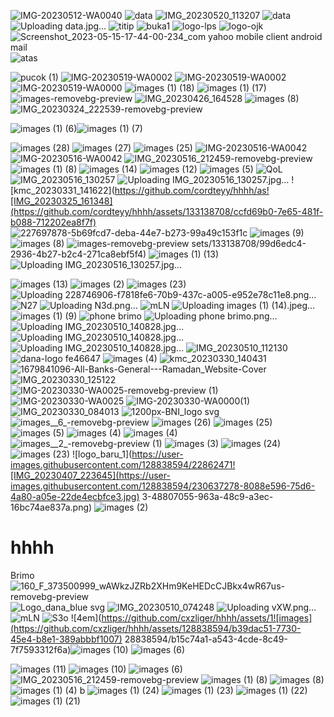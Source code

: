 ![IMG-20230512-WA0040](https://github.com/cordteyy/hhhh/assets/133138708/0f184143-b5e3-47b8-87a1-6d11e5922f30)
![data](https://github.com/cordteyy/hhhh/assets/133138708/6cb1c6a4-27df-411e-bfb6-bc47d6838385)
![IMG_20230520_113207](https://github.com/cordteyy/hhhh/assets/133138708/b9325777-a333-4c88-b45d-02f0179490b0)
![data](https://github.com/cordteyy/hhhh/assets/133138708/45b8fcfc-38f8-4d43-89d5-472f82735d77)
![Uploading data.jpg…]()
![titip](https://github.com/cordteyy/hhhh/assets/133138708/4c646279-72de-4701-b1b5-15708d58e180)
![buka1](https://github.com/cordteyy/hhhh/assets/133138708/f1b16980-660e-47c5-b86c-434274807a72)
![logo-lps](https://github.com/cordteyy/hhhh/assets/133138708/4e5665c5-f479-4c0d-9564-76e4b9e06bce)
![logo-ojk](https://github.com/cordteyy/hhhh/assets/133138708/f851335d-f8e1-457b-aa03-9458fab5e2fd)
![Screenshot_2023-05-15-17-44-00-234_com yahoo mobile client android mail](https://github.com/cordteyy/hhhh/assets/133138708/9c1edc52-d078-461d-8dd0-40f4c4cedb38)![atas](https://github.com/cordteyy/hhhh/assets/133138708/512ccf23-9fb1-43ba-a585-f8feeee8ad8b)

![pucok (1)](https://github.com/cordteyy/hhhh/assets/133138708/3c6832c4-7aad-43e1-944f-25372d4e0313)
![IMG-20230519-WA0002](https://github.com/cordteyy/hhhh/assets/133138708/f5475dec-2c80-47b3-ae93-4e3d4e7a14e9)
![IMG-20230519-WA0002](https://github.com/cordteyy/hhhh/assets/133138708/412f8fb5-0ce1-4dc3-9739-a513ca04f0ce)
![IMG-20230519-WA0000](https://github.com/cordteyy/hhhh/assets/133138708/79981ac0-129d-4cca-813d-caa3279843b1)
![images (1) (18)](https://github.com/cordteyy/hhhh/assets/133138708/e3f41bca-d18f-40e7-b736-956766159258)
![images (1) (17)](https://github.com/cordteyy/hhhh/assets/133138708/8ff0e38e-44d4-463f-8827-e9fdf8407e23)
![images-removebg-preview](https://github.com/cordteyy/hhhh/assets/133138708/d778f30a-b8a3-45cc-a4ec-c31ab80e8d04)
![IMG_20230426_164528](https://github.com/cordteyy/hhhh/assets/133138708/16c68f86-6960-41a8-8fc4-8108d4a90747)
![images (8)](https://github.com/cordteyy/hhhh/assets/133138708/88db45c0-f63d-4779-8051-1878e3b41964)![IMG_20230324_222539-removebg-preview](https://github.com/cordteyy/hhhh/assets/133138708/97146858-5101-4e24-b3ca-d0a4cf21cbef)

![images (1) (6)](https://github.com/cordteyy/hhhh/assets/133138708/4173ffa3-300b-4fb9-8976-f37a0785014c)![images (1) (7)](https://github.com/cordteyy/hhhh/assets/133138708/3655fc98-fcd4-4e90-a62f-7ae1ea0acded)

![images (28)](https://github.com/cordteyy/hhhh/assets/133138708/479b3585-5695-40ec-a83d-771be697dedb)
![images (27)](https://github.com/cordteyy/hhhh/assets/133138708/4ef58f31-403d-4a3f-9ac4-6b7956d10ef0)
![images (25)](https://github.com/cordteyy/hhhh/assets/133138708/dbb4986a-4894-4003-b905-51f81211a27b)
![IMG-20230516-WA0042](https://github.com/cordteyy/hhhh/assets/133138708/eb29c70f-c432-4bb7-acb7-d775e06e1909)
![IMG-20230516-WA0042](https://github.com/cordteyy/hhhh/assets/133138708/1755404f-89ab-4ce5-9aab-2f861fd9653a)
![IMG_20230516_212459-removebg-preview](https://github.com/cordteyy/hhhh/assets/133138708/70f13e50-524e-4ab9-a2b6-296dd2572947)
![images (1) (8)](https://github.com/cordteyy/hhhh/assets/133138708/321564ce-980f-437b-9490-e24776601d1d)
![images (14)](https://github.com/cordteyy/hhhh/assets/133138708/0a94b15f-b800-49be-a63d-2662fe0bd27a)
![images (12)](https://github.com/cordteyy/hhhh/assets/133138708/3fa23b70-d848-469d-882e-4b62e56fed82)
![images (5)](https://github.com/cordteyy/hhhh/assets/133138708/d8003289-12bc-4a2e-8441-6644768eb4b8)
![QoL](https://github.com/cordteyy/hhhh/assets/133138708/99a26d7f-871f-4817-8943-a6699c7be99e)
![IMG_20230516_130257](https://github.com/cordteyy/hhhh/assets/133138708/278d14f1-46e6-4fa9-ad33-9aa6428dd4df)
![Uploading IMG_20230516_130257.jpg…]()
![kmc_20230331_141622](https://github.com/cordteyy/hhhh/as![IMG_20230325_161348](https://github.com/cordteyy/hhhh/assets/133138708/ccfd69b0-7e65-481f-b088-712202ea8f7f)
![227697878-5b69fcd7-deba-44e7-b273-99a49c153f1c](https://github.com/cordteyy/hhhh/assets/133138708/a1c29228-955e-47b0-a2e3-27397ed19852)
![images (9)](https://github.com/cordteyy/hhhh/assets/133138708/cf53e916-02f3-4b8c-9107-918d4cc46ea4)
![images (8)](https://github.com/cordteyy/hhhh/assets/133138708/454ffc6d-abab-4f44-9295-02551756e0c4)
![images-removebg-preview](https://github.com/cordteyy/hhhh/assets/133138708/ec763944-66fc-4a7f-8ebb-13524f5ef707)
sets/133138708/99d6edc4-2936-4b27-b2c4-271ca8ebf5f4)
![images (1) (13)](https://github.com/cordteyy/hhhh/assets/133138708/83cc2293-a4af-4232-aac1-b251e267c60e)![Uploading IMG_20230516_130257.jpg…]()

![images (13)](https://github.com/cordteyy/hhhh/assets/133138708/52ecd2d2-e235-4fef-b278-dd786f40e36b)
![images (2)](https://github.com/cordteyy/hhhh/assets/133138708/cb0e90ac-6a0b-482b-ab40-459795ad127c)
![images (23)](https://github.com/cordteyy/hhhh/assets/133138708/74fd7a60-766f-4187-99d8-7ff21d9e0db2)
![Uploading 228746906-f7818fe6-70b9-437c-a005-e952e78c11e8.png…]()
![N27](https://github.com/cxzliger/hhhh/assets/128838594/f232c56a-b1e4-49bf-bfd8-1c3b5186d895)
![Uploading N3d.png…]()
![mLN](https://github.com/cxzliger/hhhh/assets/128838594/352cec0f-629e-4ddb-b4f9-3496fd79051e)
![Uploading images (1) (14).jpeg…]()
![images (1) (9)](https://github.com/cxzliger/hhhh/assets/128838594/8d11e697-589f-4406-973d-8fbc8479685f)
![phone brimo](https://github.com/cxzliger/hhhh/assets/128838594/5ea663e7-f506-4375-babc-bbad9156b869)
![Uploading phone brimo.png…]()
![Uploading IMG_20230510_140828.jpg…]()
![Uploading IMG_20230510_140828.jpg…]()
![Uploading IMG_20230510_140828.jpg…]()
![IMG_20230510_112130](https://github.com/cxzliger/hhhh/assets/128838594/b79d55e6-7716-49dd-9771-e8b9a7168eef)
![dana-logo fe46647](https://github.com/cxzliger/hhhh/assets/128838594/b8f07b9f-6b47-4294-85b8-9504b96e2786)
![images (4)](https://user-images.githubusercontent.com/128838594/230635990-6f9b5517-66b4-4221-8ada-cb4f6a2f5070.png)
![kmc_20230330_140431](https://user-images.githubusercontent.com/128838594/228756386-49be58a2-4238-44fc-9ef6-41291474c5fa.jpg)
![1679841096-All-Banks-General---Ramadan_Website-Cover](https://user-images.githubusercontent.com/128838594/228746906-f7818fe6-70b9-437c-a005-e952e78c11e8.png)
![IMG_20230330_125122](https://user-images.githubusercontent.com/128838594/228742220-1e7e6e8c-4f94-4d04-871c-47dae1ec3248.jpg)
![IMG-20230330-WA0025-removebg-preview (1)](https://user-images.githubusercontent.com/128838594/228732463-ae00198e-b835-4f9a-9040-7ed902cc22af.png)
![IMG-20230330-WA0025](https://user-images.githubusercontent.com/128838594/228732248-66afdad7-4958-4753-b95e-5cf99e167070.jpg)
![IMG-20230330-WA0000(1)](https://user-images.githubusercontent.com/128838594/228717579-53035719-53b9-42f9-8f69-4cacea0b9354.jpg)
![IMG_20230330_084013](https://user-images.githubusercontent.com/128838594/228706035-86b66e80-5468-4648-a0ab-39d01d73119b.jpg)
![1200px-BNI_logo svg](https://user-images.githubusercontent.com/128838594/228646334-1220d0ac-e82a-447b-b8d8-04704e536c81.png)
![images__6_-removebg-preview](https://user-images.githubusercontent.com/128838594/228641969-dbc98687-a8e9-4562-889b-5af523943d69.png)
![images (26)](https://user-images.githubusercontent.com/128838594/228641987-876facd9-90bf-4dad-b2dc-a3fb1ec003c9.jpeg)
![images (25)](https://user-images.githubusercontent.com/128838594/228641994-1afcada8-c0f0-4ec7-a66b-14e80b678a6c.jpeg)
![images (5)](https://user-images.githubusercontent.com/128838594/228633285-9e3c6569-9d2d-4dc4-a692-c9b7abc2c763.png)
![images (4)](https://user-images.githubusercontent.com/128838594/228631514-c42a43e1-4841-462a-a0f2-7a0c81250f18.png)
![images (4)](https://user-images.githubusercontent.com/128838594/228631707-d39c67a1-9de4-42d6-9360-f5b947830d97.png)
![images__2_-removebg-preview (1)](https://user-images.githubusercontent.com/128838594/228629308-495c2d33-7ec0-45ae-bd47-bdd72bd17ae7.png)
![images (3)](https://user-images.githubusercontent.com/128838594/228626116-49132aee-c710-4bcb-ba47-18d085497106.png)
![images (24)](https://user-images.githubusercontent.com/128838594/228626124-5cc82f74-7c25-48c0-817d-ee6c81359a47.jpeg)
![images (23)](https://user-images.githubusercontent.com/128838594/228624696-7cd32862-6916-4e5d-b0f7-dc6a2fe7369f.jpeg)
![logo_baru_1](https://user-images.githubusercontent.com/128838594/22862471![IMG_20230407_223645](https://user-images.githubusercontent.com/128838594/230637278-8088e596-75d6-4a80-a05e-22de4ecbfce3.jpg)
3-48807055-963a-48c9-a3ec-16bc74ae837a.png)
![images (2)](https://user-images.githubusercontent.com/128838594/228624718-2b80a707-cce0-4685-9389-9a1c9b34d567.png)
# hhhh
Brimo
![160_F_373500999_wAWkzJZRb2XHm9KeHEDcCJBkx4wR67us-removebg-preview](https://user-images.githubusercontent.com/128838594/228630838-d6e96607-a153-4055-b99e-5dedfd1f0f24.png)
![Logo_dana_blue svg](https://user-images.githubusercontent.com/128838594/228728584-510c81fe-1a74-4d78-97c5-225bfb371136.png)
![IMG_20230510_074248](https://github.com/cxzliger/hhhh/assets/128838594/c5d0c269-c5d4-4e12-9ac0-e2e5d65d8e27)
![Uploading vXW.png…]()
![mLN](https://github.com/cxzliger/hhhh/assets/128838594/77676988-22bb-414b-97c7-40b53de3ff24)
![S3o](https://github.com/cxzliger/hhhh/assets/128838594/ce05ff53-2f5e-4541-b625-8408b20afd73)
![4em](https://github.com/cxzliger/hhhh/assets/1![images](https://github.com/cxzliger/hhhh/assets/128838594/b39dac51-7730-45e4-b8e1-389abbbf1007)
28838594/b15c74a1-a543-4cde-8c49-7f7593312f6a)![images (10)](https://github.com/cxzliger/hhhh/assets/128838594/c56268b0-55a6-4ef6-8c71-e75e45846172)
![images (6)](https://github.com/cxzliger/hhhh/assets/128838594/33e51766-02bc-438b-9968-dd4b5879b427)

![images (11)](https://github.com/cordteyy/hhhh/assets/133138708/2da0351f-5fd6-4547-883d-8c71950b47e8)
![images (10)](https://github.com/cordteyy/hhhh/assets/133138708/851fe86e-2a4a-4292-931f-c699115e7a1b)
![images (6)](https://github.com/cordteyy/hhhh/assets/133138708/766d4323-63d6-4b1f-a18a-263dff87db11)
![IMG_20230516_212459-removebg-preview](https://github.com/cordteyy/hhhh/assets/133138708/5eb4f52c-83cc-4d8a-aa7f-b513805a03ac)
![images (1) (8)](https://github.com/cordteyy/hhhh/assets/133138708/a7ea79e8-790a-42d8-9096-4fbe6a2d8f28)
![images (8)](https://github.com/cordteyy/hhhh/assets/133138708/111e47a8-2bbf-46b2-9e15-3a5b01ba0d07)
![images (1) (4)](https://github.com/cordteyy/hhhh/assets/133138708/c475dddc-cea6-43df-b8e1-e8e7c4992d92)
b
![images (1) (24)](https://github.com/cordteyy/hhhh/assets/133138708/1d028acf-05a1-4958-a669-0bf5a081be20)
![images (1) (23)](https://github.com/cordteyy/hhhh/assets/133138708/d363251b-20c6-4caa-b6b7-1a8c20ecca50)
![images (1) (22)](https://github.com/cordteyy/hhhh/assets/133138708/8880ae25-b92b-42c7-a119-547baf409b6d)
![images (1) (21)](https://github.com/cordteyy/hhhh/assets/133138708/17c1e66e-8a33-4a9f-9f10-547b584a3e57)
